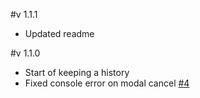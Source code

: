 #v 1.1.1
 - Updated readme

#v 1.1.0
 - Start of keeping a history
 - Fixed console error on modal cancel [#4](https://github.com/mozfet/meteor-autoform-materialize/issues/4)
